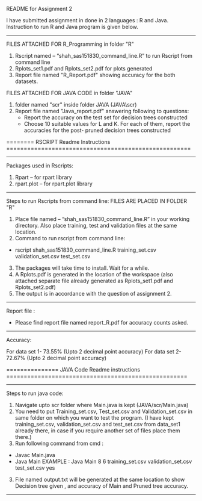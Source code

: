 README for Assignment 2

I have submitted assignment in done in 2 languages : R and Java.
Instruction to run R and Java program is given below.

-------------------------------------------------------------------------------------------
FILES ATTACHED FOR R_Programming in folder "R"
1.	Rscript named – “shah_sas151830_command_line.R” to run Rscript from command line
2.	Rplots_set1.pdf and Rplots_set2.pdf for plots generated
3.	Report file named "R_Report.pdf" showing accuracy for the both datasets.


FILES ATTACHED FOR JAVA CODE in folder "JAVA"
1.	folder named "scr" inside folder JAVA (JAVA\scr)
2.	Report file named "Java_report.pdf" answering following to questions:
	- Report the accuracy on the test set for decision trees constructed
	- Choose 10 suitable values for L and K. For each of them, report the accuracies for the post-
	  pruned decision trees constructed


======== RSCRIPT Readme Instructions =====================================================

------------------------------------------------------------------------------------
Packages used in Rscripts:
1.	Rpart – for rpart library
2.	rpart.plot – for rpart.plot library
------------------------------------------------------------------------------------
Steps to run Rscripts from command line:
FILES ARE PLACED IN FOLDER "R"
1.	Place file named – “shah_sas151830_command_line.R” in your working directory. Also place training, test and validation files at the same location.
2.	Command to run rscript from command line:
-	rscript shah_sas151830_command_line.R training_set.csv validation_set.csv test_set.csv
3.	The packages will take time to install. Wait for a while.
4.	A Rplots.pdf is generated in the location of the workspace (also attached separate file already generated as Rplots_set1.pdf and Rplots_set2.pdf)
5.	The output is in accordance with the question of assignment 2.

------------------------------------------------------------------------------------
Report file : 
- Please find report file named report_R.pdf for accuracy counts asked.

------------------------------------------------------------------------------------
Accuracy: 

For data set 1- 73.55% (Upto 2 decimal point accuracy)
For data set 2- 72.67% (Upto 2 decimal point accuracy)


=============== JAVA Code Readme instructions ====================================================

------------------------------------------------------------------------------------
Steps to run java code:

1.	Navigate upto scr folder where Main.java is kept (JAVA/scr/Main.java)
2.	You need to put Training_set.csv, Test_set.csv and Validation_set.csv in same folder on which you want to test the program. (I have kept training_set.csv, 		validation_set.csv and test_set.csv from data_set1 already there, in case if you require another set of files place them there.)
2.	Run following command from cmd :
-	Javac Main.java
-	Java Main <interger L> <integer K> <training-set> <validation-set> <test-set> <to-print>
	EXAMPLE : Java Main 8 6 training_set.csv validation_set.csv test_set.csv yes
3.	File named output.txt will be generated at the same location to show Decision tree given <to-print>, and accuracy of Main and Pruned tree accuracy. 
------------------------------------------------------------------------------------

